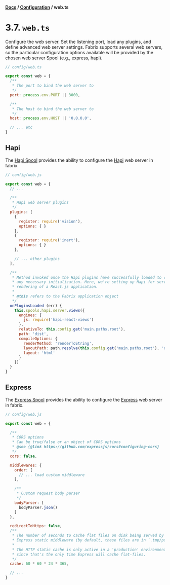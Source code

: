 #### [Docs](../index.md) / [Configuration](./index.md) / web.ts

# 3.7. `web.ts`

Configure the web server. Set the listening port, load any plugins, and define advanced web server settings. Fabrix supports several web servers, so the particular configuration options available will be provided by the chosen web server Spool (e.g., express, hapi).

```js
// config/web.ts

export const web = {
  /**
   * The port to bind the web server to
   */
  port: process.env.PORT || 3000,

  /**
   * The host to bind the web server to
   */
  host: process.env.HOST || '0.0.0.0',

  // ... etc
}
```

## Hapi

The [Hapi Spool](https://github.com/fabrix-app/spool-hapi) provides the ability to configure the [Hapi](https://hapijs.com/) web server in fabrix.

```js
// config/web.js

export const web = {
  // ...

  /**
   * Hapi web server plugins
   */
  plugins: [
    {
      register: require('vision'),
      options: { }
    },
    {
      register: require('inert'),
      options: { }
    },

    // ... other plugins
  ],

  /**
   * Method invoked once the Hapi plugins have successfully loaded to complete
   * any necessary initialization. Here, we're setting up Hapi for server-side
   * rendering of a React.js application.
   *
   * @this refers to the Fabrix application object
   */
  onPluginsLoaded (err) {
    this.spools.hapi.server.views({
      engines: {
        js: require('hapi-react-views')
      },
      relativeTo: this.config.get('main.paths.root'),
      path: 'dist',
      compileOptions: {
        renderMethod: 'renderToString',
        layoutPath: path.resolve(this.config.get('main.paths.root'), 'dist'),
        layout: 'html'
      }
    })
  }
}
```

## Express

The [Express Spool](https://github.com/fabrix-app/spool-express) provides the ability to configure the [Express](http://expressjs.com) web server in fabrix.

```js
// config/web.js

export const web = {

  /**
   * CORS options
   * Can be true/false or an object of CORS options
   * @see {@link https://github.com/expressjs/cors#configuring-cors}
   */
  cors: false,

  middlewares: {
    order: [
      // ... load custom middleware
    ],

    /**
     * Custom request body parser
     */
    bodyParser: [
      bodyParser.json()
    ]
  },

  redirectToHttps: false,
  /**
   * The number of seconds to cache flat files on disk being served by
   * Express static middleware (by default, these files are in `.tmp/public`)
   *
   * The HTTP static cache is only active in a 'production' environment,
   * since that's the only time Express will cache flat-files.
   */
  cache: 60 * 60 * 24 * 365,

  // ...
}
```
